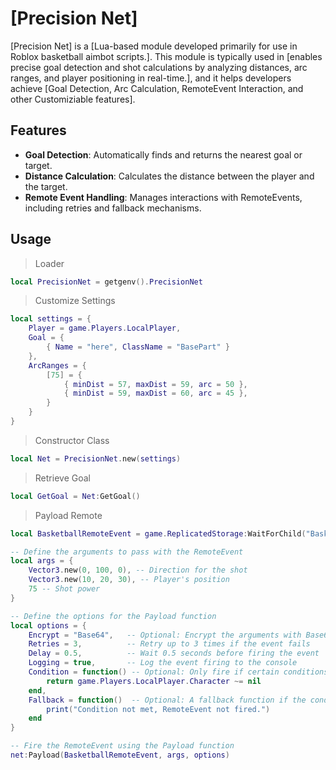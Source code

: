 # [Precision Net]

[Precision Net] is a [Lua-based module developed primarily for use in Roblox basketball aimbot scripts.]. This module is typically used in [enables precise goal detection and shot calculations by analyzing distances, arc ranges, and player positioning in real-time.], and it helps developers achieve [Goal Detection, Arc Calculation, RemoteEvent Interaction, and other Customiziable features].

## Features
- **Goal Detection**: Automatically finds and returns the nearest goal or target.
- **Distance Calculation**: Calculates the distance between the player and the target.
- **Remote Event Handling**: Manages interactions with RemoteEvents, including retries and fallback mechanisms.

## Usage
> Loader
```lua
local PrecisionNet = getgenv().PrecisionNet
```

> Customize Settings
```lua
local settings = {
    Player = game.Players.LocalPlayer,
    Goal = {
        { Name = "here", ClassName = "BasePart" }
    },
    ArcRanges = {
        [75] = {
            { minDist = 57, maxDist = 59, arc = 50 },
            { minDist = 59, maxDist = 60, arc = 45 },
        }
    }
}
```
> Constructor Class
```lua
local Net = PrecisionNet.new(settings)
```

> Retrieve Goal
```lua
local GetGoal = Net:GetGoal()
```

> Payload Remote
```lua
local BasketballRemoteEvent = game.ReplicatedStorage:WaitForChild("BasketballRemoteEvent")

-- Define the arguments to pass with the RemoteEvent
local args = {
    Vector3.new(0, 100, 0), -- Direction for the shot
    Vector3.new(10, 20, 30), -- Player's position
    75 -- Shot power
}

-- Define the options for the Payload function
local options = {
    Encrypt = "Base64",   -- Optional: Encrypt the arguments with Base64 encoding
    Retries = 3,          -- Retry up to 3 times if the event fails
    Delay = 0.5,          -- Wait 0.5 seconds before firing the event
    Logging = true,       -- Log the event firing to the console
    Condition = function() -- Optional: Only fire if certain conditions are met
        return game.Players.LocalPlayer.Character ~= nil
    end,
    Fallback = function()  -- Optional: A fallback function if the condition is not met
        print("Condition not met, RemoteEvent not fired.")
    end
}

-- Fire the RemoteEvent using the Payload function
net:Payload(BasketballRemoteEvent, args, options)
```
